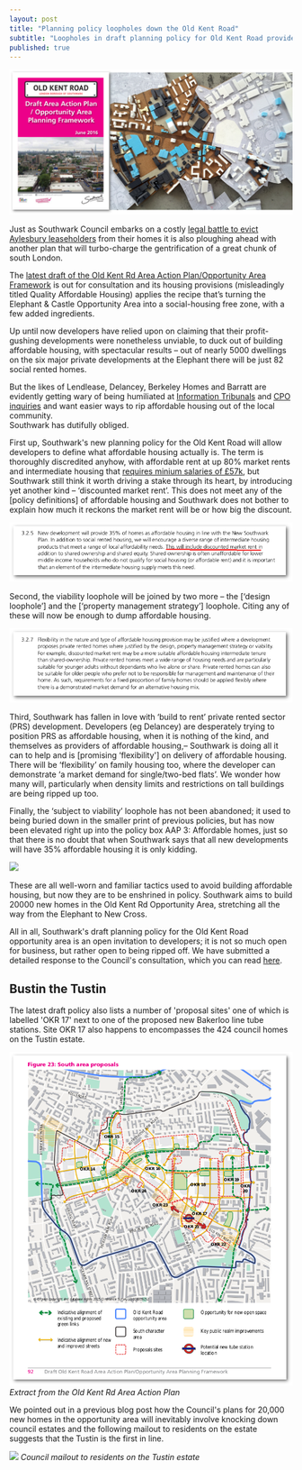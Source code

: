 ```yaml
---
layout: post
title: "Planning policy loopholes down the Old Kent Road"
subtitle: "Loopholes in draft planning policy for Old Kent Road provide open invitation for developers to exploit"
published: true
---
```

![](/img/okrheader.png)

Just as Southwark Council embarks on a costly [legal battle to evict Aylesbury 
leaseholders](http://35percent.org/2016-10-10-aylesbury-cpo-challenge-called-in/) 
from their homes it is also ploughing ahead with another plan that will 
turbo-charge the gentrification of a great chunk of south London.

The [latest draft of the Old Kent Rd Area Action Plan/Opportunity Area 
Framework](http://www.southwark.gov.uk/downloads/download/4596/old_kent_road_area_action_plan) 
is out for consultation and its housing provisions (misleadingly titled Quality 
Affordable Housing) applies the recipe that’s turning the Elephant & Castle 
Opportunity Area into a social-housing free zone, with a few added ingredients.

Up until now developers have relied upon on claiming that their profit-gushing 
developments were nonetheless unviable, to duck out of building affordable 
housing, with spectacular results – out of nearly 5000 dwellings on the six 
major private developments at the Elephant there will be just 82 social rented 
homes.

But the likes of Lendlease, Delancey, Berkeley Homes and Barratt are evidently 
getting wary of being humiliated at [Information 
Tribunals](http://35percent.org/2015-06-25-heygate-viability-assessment-finally-revealed/) 
and [CPO 
inquiries](http://35percent.org/2016-09-18-aylesbury-compulsory-purchase-order-rejected/) 
and want easier ways to rip affordable housing out of the local community.  
Southwark has dutifully obliged.

First up, Southwark's new planning policy for the Old Kent Road will allow developers to define what affordable housing actually is. The term is thoroughly discredited anyhow, with affordable rent at up 80% market rents and intermediate housing that [requires minium salaries of £57k](http://crappistmartin.github.io/images/LQPriceList.pdf), but Southwark still think it 
worth driving a stake through its heart, by introducing yet another kind – ‘discounted market rent’. This does not meet any of the [policy definitions] of affordable housing and Southwark does not bother to explain how much it reckons the market rent will be or how big the discount.

![](/img/discountedmarketrent.png)

Second, the viability loophole will be joined by two more – the [‘design loophole’] and the [‘property management strategy’] loophole.  Citing any of these will now be enough to dump affordable housing.

![](/img/flexibility.png)

Third, Southwark has fallen in love with ‘build to rent’ private rented sector (PRS) development.  Developers (eg Delancey) are desperately trying to position PRS as affordable housing, when it is nothing of the kind, and themselves as providers of affordable housing,– Southwark is doing all it can to help and is [promising ‘flexibility'] on delivery of affordable housing.  There will be ‘flexibility’  on family housing too,  where the developer can demonstrate ‘a market demand for single/two-bed flats’. We wonder how many will, particularly when density limits and restrictions on tall buildings are being ripped up too.

Finally, the ‘subject to viability’ loophole has not been abandoned; it used to being buried down in the smaller print of previous policies, but has now been elevated right up into the policy box AAP 3: Affordable homes, just so that there is no doubt that when Southwark says that all new developments will have 35% affordable housing it is only kidding.

![](http://35percent.org/img/subjecttoviability.jpg)

These are all well-worn and familiar tactics used to avoid building affordable housing, but now they are to be enshrined in policy.  Southwark aims to build 20000 new homes in the Old Kent Rd Opportunity Area, stretching all the way from the Elephant to New Cross. 

All in all, Southwark's draft planning policy for the Old Kent Road opportunity area is an open invitation to developers; it is not so much open for business, but rather open to being ripped off. We have submitted a detailed response to the Council's consultation, which you can read [here](http://35percent.org/img/EANresponse_draftOKRAAP.pdf).


## Bustin the Tustin
The latest draft policy also lists a number of 'proposal sites' one of which is labelled 'OKR 17' next to one of the proposed new Bakerloo line tube stations. Site OKR 17 also happens to encompasses the 424 council homes on the Tustin estate.
 
![](/img/southareaproposals.png)
*Extract from the Old Kent Rd Area Action Plan*

We pointed out in a previous blog post how the Council's plans for 20,000 new homes in the opportunity area will inevitably involve knocking down council estates and the following mailout to residents on the estate suggests that the Tustin is the first in line.


![](/img/tustinconsultation.png)
*Council mailout to residents on the Tustin estate*
